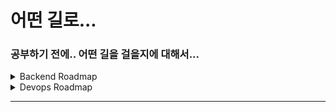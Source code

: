 # 어떤 길로... 
  
### 공부하기 전에.. 어떤 길을 걸을지에 대해서...  

<details>
  <summary>Backend Roadmap</summary>
  <img src=https://roadmap.sh/roadmaps/backend.png>
</details>

<details>
  <summary>Devops Roadmap</summary>
  <img src=https://roadmap.sh/roadmaps/devops.png>
</details>

*** 
